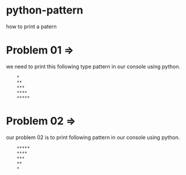 # python-pattern
how to print a patern 

# Problem 01 => 
we need to print this following type pattern in our console using python. 

```
    *
    **
    ***
    ****
    *****
```
# Problem 02 => 
our problem 02 is to print following pattern in our console using python. 

```
    *****
    ****
    ***
    **
    *
```